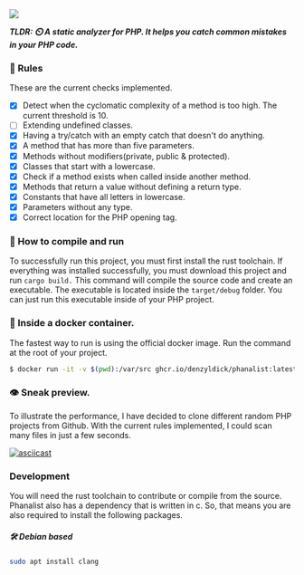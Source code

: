 <img src="https://raw.githubusercontent.com/denzyldick/phanalist/main/branding/banner-cropped.png"/>

***_TLDR: ⏲️ A static analyzer for PHP. It helps you catch common mistakes in your PHP code._***

### :stop_sign: Rules
These are the current checks implemented.
- [x] Detect when the cyclomatic complexity of a method is too high. The current threshold is 10. 
- [ ] Extending undefined classes.
- [x] Having a try/catch with an empty catch that doesn't do anything. 
- [x] A method that has more than five parameters. 
- [x] Methods without modifiers(private, public & protected).
- [x] Classes that start with a lowercase.
- [x] Check if a method exists when called inside another method.
- [x] Methods that return a value without defining a return type.
- [x] Constants that have all letters in lowercase.
- [x] Parameters without any type.
- [x] Correct location for the PHP opening tag.

### 🔗 How to compile and run
To successfully run this project, you must first install the rust toolchain. If everything was
installed successfully, you must download this project and run `cargo build.` This command 
will compile the source code and create an executable. The executable is located inside the 
`target/debug` folder. You can just run this executable inside of your PHP project.

### :articulated_lorry: Inside a docker container.

The fastest way to run is using the official docker image. Run the command at the root
of your project. 
```bash
$ docker run -it -v $(pwd):/var/src ghcr.io/denzyldick/phanalist:latest

```

### 👁 Sneak preview.

To illustrate the performance, I have decided to clone different random PHP projects from Github. With the 
current rules implemented, I could scan many files in just a few seconds.  

[![asciicast](https://asciinema.org/a/611811.svg)](https://asciinema.org/a/611811)

### Development

You will need the rust toolchain to contribute or compile from the source. Phanalist also has a dependency that is written in c. So, that means you are also required to install the following packages. 

##### 🛠️ Debian based
```bash
sudo apt install clang
```
